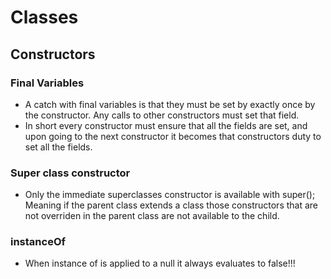 # Classes

## Constructors
### Final Variables 
  - A catch with final variables is that they must be set by exactly once by the constructor. 
Any calls to other constructors must set that field. 
  - In short every constructor must ensure that all the fields are set, and upon going to the next constructor it becomes that constructors duty to set all the fields.

### Super class constructor
- Only the immediate superclasses constructor is available with super(); Meaning if the parent class extends a class those constructors that are not overriden in the parent class are not available to the child. 


### instanceOf 
- When instance of is applied to a null it always evaluates to false!!!
